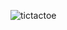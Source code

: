 ![tictactoe](https://user-images.githubusercontent.com/43849911/71540143-b3ebc000-296c-11ea-99c9-1b38bb1c7b85.jpg)
